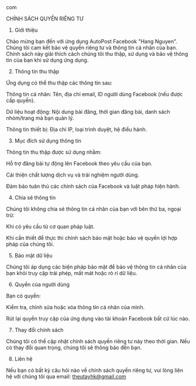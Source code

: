 com

CHÍNH SÁCH QUYỀN RIÊNG TƯ

1. Giới thiệu

Chào mừng bạn đến với ứng dụng AutoPost Facebook "Hang Nguyen". Chúng tôi cam kết bảo vệ quyền riêng tư và thông tin cá nhân của bạn. Chính sách này giải thích cách chúng tôi thu thập, sử dụng và bảo vệ thông tin của bạn khi sử dụng ứng dụng.

2. Thông tin thu thập

Ứng dụng có thể thu thập các thông tin sau:

Thông tin cá nhân: Tên, địa chỉ email, ID người dùng Facebook (nếu được cấp quyền).

Dữ liệu hoạt động: Nội dung bài đăng, thời gian đăng bài, danh sách nhóm/trang mà bạn quản lý.

Thông tin thiết bị: Địa chỉ IP, loại trình duyệt, hệ điều hành.

3. Mục đích sử dụng thông tin

Thông tin thu thập được sử dụng nhằm:

Hỗ trợ đăng bài tự động lên Facebook theo yêu cầu của bạn.

Cải thiện chất lượng dịch vụ và trải nghiệm người dùng.

Đảm bảo tuân thủ các chính sách của Facebook và luật pháp hiện hành.

4. Chia sẻ thông tin

Chúng tôi không chia sẻ thông tin cá nhân của bạn với bên thứ ba, ngoại trừ:

Khi có yêu cầu từ cơ quan pháp luật.

Khi cần thiết để thực thi chính sách bảo mật hoặc bảo vệ quyền lợi hợp pháp của chúng tôi.

5. Bảo mật dữ liệu

Chúng tôi áp dụng các biện pháp bảo mật để bảo vệ thông tin cá nhân của bạn khỏi truy cập trái phép, mất mát hoặc rò rỉ dữ liệu.

6. Quyền của người dùng

Bạn có quyền:

Kiểm tra, chỉnh sửa hoặc xóa thông tin cá nhân của mình.

Rút lại quyền truy cập của ứng dụng vào tài khoản Facebook bất cứ lúc nào.

7. Thay đổi chính sách

Chúng tôi có thể cập nhật chính sách quyền riêng tư này theo thời gian. Nếu có thay đổi quan trọng, chúng tôi sẽ thông báo đến bạn.

8. Liên hệ

Nếu bạn có bất kỳ câu hỏi nào về chính sách quyền riêng tư, vui lòng liên hệ với chúng tôi qua email: theutayhk@gmail.com
